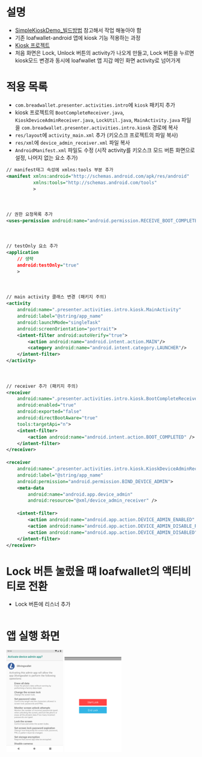# 설명
- [SimpleKioskDemo_빌드방법](./SimpleKioskDemo_빌드방법.md) 참고해서 작업 해놓아야 함
- 기존 loafwallet-android 앱에 kiosk 기능 적용하는 과정
- [Kiosk 프로젝트](https://github.com/mcsong/SimpleKioskDemo)
- 처음 화면은 Lock, Unlock 버튼의 activity가 나오게 만들고, Lock 버튼을 누르면 kiosk모드 변경과 동시에 loafwallet 앱 지갑 메인 화면 activity로 넘어가게

# 적용 목록
- `com.breadwallet.presenter.activities.intro`에 `kiosk` 패키지 추가
- kiosk 프로젝트의 `BootCompleteReceiver.java`, `KioskDeviceAdminReceiver.java`, `LockUtil.java`, `MainActivity.java` 파일을 
`com.breadwallet.presenter.activities.intro.kiosk` 경로에 복사
- `res/layout`에 `activity_main.xml` 추가 (키오스크 프로젝트의 파일 복사)
- `res/xml`에 `device_admin_receiver.xml` 파일 복사
- `AndroidManifest.xml` 파일도 수정 (시작 activity를 키오스크 모드 버튼 화면으로 설정, 나머지 없는 요소 추가)
```xml
// manifest태그 속성에 xmlns:tools 부분 추가
<manifest xmlns:android="http://schemas.android.com/apk/res/android"
          xmlns:tools="http://schemas.android.com/tools"
          >

  

// 권한 요청목록 추가
<uses-permission android:name="android.permission.RECEIVE_BOOT_COMPLETED" />



// testOnly 요소 추가
<application
    // 생략
    android:testOnly="true"
    >

  
  
// main activity 클래스 변경 (패키지 주의)
<activity
    android:name=".presenter.activities.intro.kiosk.MainActivity"
    android:label="@string/app_name"
    android:launchMode="singleTask"
    android:screenOrientation="portrait">
    <intent-filter android:autoVerify="true">
        <action android:name="android.intent.action.MAIN"/>
        <category android:name="android.intent.category.LAUNCHER"/>
    </intent-filter>
</activity>

  
  
// receiver 추가 (패키지 주의)
<receiver
    android:name=".presenter.activities.intro.kiosk.BootCompleteReceiver"
    android:enabled="true"
    android:exported="false"
    android:directBootAware="true"
    tools:targetApi="n">
    <intent-filter>
        <action android:name="android.intent.action.BOOT_COMPLETED" />
    </intent-filter>
</receiver>

<receiver
    android:name=".presenter.activities.intro.kiosk.KioskDeviceAdminReceiver"
    android:label="@string/app_name"
    android:permission="android.permission.BIND_DEVICE_ADMIN">
    <meta-data
        android:name="android.app.device_admin"
        android:resource="@xml/device_admin_receiver" />

    <intent-filter>
        <action android:name="android.app.action.DEVICE_ADMIN_ENABLED" />
        <action android:name="android.app.action.DEVICE_ADMIN_DISABLE_REQUESTED" />
        <action android:name="android.app.action.DEVICE_ADMIN_DISABLED" />
    </intent-filter>
</receiver>
```


# Lock 버튼 눌렀을 떄 loafwallet의 액티비티로 전환
- Lock 버튼에 리스너 추가
```java

```

# 앱 실행 화면
<img src="admin_setup.PNG" width=30%>
<img src="main_activity.PNG" width=30%>








